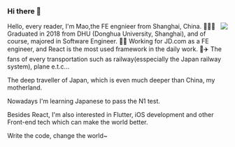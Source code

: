 ### Hi there 👋

<img align="right" src="https://github-readme-stats.vercel.app/api?username=MQ-380&show_icons=true&icon_color=CE1D2D&text_color=718096&bg_color=ffffff&hide_title=true" />

Hello, every reader,
I'm Mao,the FE engnieer from Shanghai, China.
👨🏻‍🎓 Graduated in 2018 from DHU (Donghua University, Shanghai), 
and of course, majored in Software Engineer.
👨‍💻
Working for JD.com as a FE engineer, and React is the most used framework in the daily work.
🚄✈️
The fans of every transportation such as railway(esspecially the Japan railway system), plane e.t.c...

The deep traveller of Japan, which is even much deeper than China, my motherland.

Nowadays I'm learning Japanese to pass the N1 test.

Besides React, I'm also interested in Flutter, iOS development and other Front-end tech which can make the world better.

Write the code, change the world~

